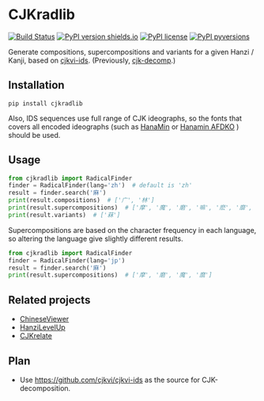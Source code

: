 # CJKradlib

[![Build Status](https://travis-ci.org/patarapolw/cjkradlib.svg?branch=master)](https://travis-ci.org/patarapolw/cjkradlib)
[![PyPI version shields.io](https://img.shields.io/pypi/v/cjkradlib.svg)](https://pypi.python.org/pypi/cjkradlib/)
[![PyPI license](https://img.shields.io/pypi/l/cjkradlib.svg)](https://pypi.python.org/pypi/cjkradlib/)
[![PyPI pyversions](https://img.shields.io/pypi/pyversions/cjkradlib.svg)](https://pypi.python.org/pypi/cjkradlib/)

Generate compositions, supercompositions and variants for a given Hanzi / Kanji, based on [cjkvi-ids](https://github.com/cjkvi/cjkvi-ids). (Previously, [cjk-decomp](https://github.com/amake/cjk-decomp).)

## Installation

```commandline
pip install cjkradlib
```

Also, IDS sequences use full range of CJK ideographs, so the fonts
that covers all encoded ideographs (such
as [HanaMin](http://fonts.jp/hanazono/)
or [Hanamin AFDKO](https://github.com/cjkvi/HanaMinAFDKO/releases) )
should be used.

## Usage

```python
from cjkradlib import RadicalFinder
finder = RadicalFinder(lang='zh')  # default is 'zh'
result = finder.search('麻')
print(result.compositions)  # ['广', '林']
print(result.supercompositions)  # ['摩', '魔', '磨', '嘛', '麽', '靡', '糜', '麾']
print(result.variants)  # ['菻']
```

Supercompositions are based on the character frequency in each language, so altering the language give slightly different results.

```python
from cjkradlib import RadicalFinder
finder = RadicalFinder(lang='jp')
result = finder.search('麻')
print(result.supercompositions)  # ['摩', '磨', '魔', '麿']
```

## Related projects

- [ChineseViewer](https://github.com/patarapolw/ChineseViewer)
- [HanziLevelUp](https://github.com/patarapolw/HanziLevelUp)
- [CJKrelate](https://github.com/patarapolw/CJKrelate)

## Plan

- Use https://github.com/cjkvi/cjkvi-ids as the source for CJK-decomposition.
